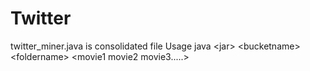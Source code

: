Twitter
=======
twitter_miner.java is consolidated file
Usage 
java \<jar\> \<bucketname\> \<foldername\> \<movie1 movie2 movie3.....\>
